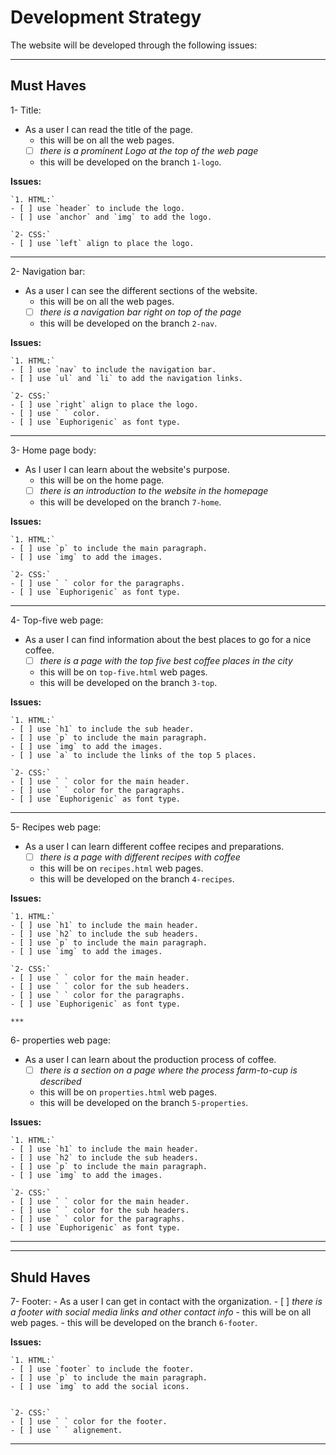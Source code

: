 # Development Strategy

The website will be developed through the following issues:

---

## Must Haves

1- Title:

- As a user I can read the title of the page.
  - this will be on all the web pages.
  - [ ] _there is a prominent Logo at the top of the web page_
  - this will be developed on the branch `1-logo`.

**Issues:**

    `1. HTML:`
    - [ ] use `header` to include the logo.
    - [ ] use `anchor` and `img` to add the logo.

    `2- CSS:`
    - [ ] use `left` align to place the logo.

---

2- Navigation bar:

- As a user I can see the different sections of the website.
  - this will be on all the web pages.
  - [ ] _there is a navigation bar right on top of the page_
  - this will be developed on the branch `2-nav`.

**Issues:**

    `1. HTML:`
    - [ ] use `nav` to include the navigation bar.
    - [ ] use `ul` and `li` to add the navigation links.

    `2- CSS:`
    - [ ] use `right` align to place the logo.
    - [ ] use ` ` color.
    - [ ] use `Euphorigenic` as font type.

---

3- Home page body:

- As I user I can learn about the website's purpose.
  - this will be on the home page.
  - [ ] _there is an introduction to the website in the homepage_
  - this will be developed on the branch `7-home`.

**Issues:**

    `1. HTML:`
    - [ ] use `p` to include the main paragraph.
    - [ ] use `img` to add the images.

    `2- CSS:`
    - [ ] use ` ` color for the paragraphs.
    - [ ] use `Euphorigenic` as font type.

---

4- Top-five web page:

- As a user I can find information about the best places to go for a nice
  coffee.
  - [ ] _there is a page with the top five best coffee places in the city_
  - this will be on `top-five.html` web pages.
  - this will be developed on the branch `3-top`.

**Issues:**

    `1. HTML:`
    - [ ] use `h1` to include the sub header.
    - [ ] use `p` to include the main paragraph.
    - [ ] use `img` to add the images.
    - [ ] use `a` to include the links of the top 5 places.

    `2- CSS:`
    - [ ] use ` ` color for the main header.
    - [ ] use ` ` color for the paragraphs.
    - [ ] use `Euphorigenic` as font type.

---

5- Recipes web page:

- As a user I can learn different coffee recipes and preparations.
  - [ ] _there is a page with different recipes with coffee_
  - this will be on `recipes.html` web pages.
  - this will be developed on the branch `4-recipes`.

**Issues:**

    `1. HTML:`
    - [ ] use `h1` to include the main header.
    - [ ] use `h2` to include the sub headers.
    - [ ] use `p` to include the main paragraph.
    - [ ] use `img` to add the images.

    `2- CSS:`
    - [ ] use ` ` color for the main header.
    - [ ] use ` ` color for the sub headers.
    - [ ] use ` ` color for the paragraphs.
    - [ ] use `Euphorigenic` as font type.

    ***

6- properties web page:

- As a user I can learn about the production process of coffee.
  - [ ] _there is a section on a page where the process farm-to-cup is
        described_
  - this will be on `properties.html` web pages.
  - this will be developed on the branch `5-properties`.

**Issues:**

    `1. HTML:`
    - [ ] use `h1` to include the main header.
    - [ ] use `h2` to include the sub headers.
    - [ ] use `p` to include the main paragraph.
    - [ ] use `img` to add the images.

    `2- CSS:`
    - [ ] use ` ` color for the main header.
    - [ ] use ` ` color for the sub headers.
    - [ ] use ` ` color for the paragraphs.
    - [ ] use `Euphorigenic` as font type.

---

---

## Shuld Haves

7- Footer: - As a user I can get in contact with the organization. - [ ] _there
is a footer with social media links and other contact info_ - this will be on
all web pages. - this will be developed on the branch `6-footer`.

**Issues:**

    `1. HTML:`
    - [ ] use `footer` to include the footer.
    - [ ] use `p` to include the main paragraph.
    - [ ] use `img` to add the social icons.


    `2- CSS:`
    - [ ] use ` ` color for the footer.
    - [ ] use ` ` alignement.

---
